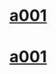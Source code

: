 # [a001](https://zerojudge.tw/ShowProblem?problemid=a001)
# [a001](https://zerojudge.tw/ShowProblem?problemid=a001)
